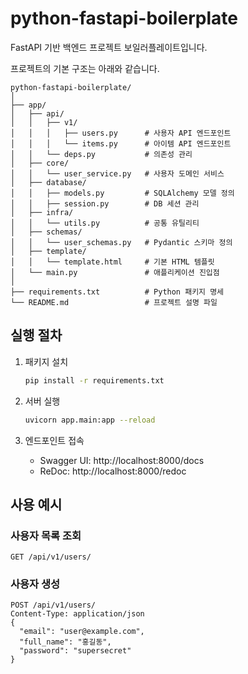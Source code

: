 # python-fastapi-boilerplate

FastAPI 기반 백엔드 프로젝트 보일러플레이트입니다.

프로젝트의 기본 구조는 아래와 같습니다.

```
python-fastapi-boilerplate/
│
├── app/
│   ├── api/
│   │   ├── v1/
│   │   │   ├── users.py      # 사용자 API 엔드포인트
│   │   │   └── items.py      # 아이템 API 엔드포인트
│   │   └── deps.py           # 의존성 관리
│   ├── core/
│   │   └── user_service.py   # 사용자 도메인 서비스
│   ├── database/
│   │   ├── models.py         # SQLAlchemy 모델 정의
│   │   ├── session.py        # DB 세션 관리
│   ├── infra/
│   │   └── utils.py          # 공통 유틸리티
│   ├── schemas/
│   │   └── user_schemas.py   # Pydantic 스키마 정의
│   ├── template/
│   │   └── template.html     # 기본 HTML 템플릿
│   └── main.py               # 애플리케이션 진입점
│
├── requirements.txt          # Python 패키지 명세
└── README.md                 # 프로젝트 설명 파일
```

## 실행 절차

1. 패키지 설치
   ```bash
   pip install -r requirements.txt
   ```

2. 서버 실행
   ```bash
   uvicorn app.main:app --reload
   ```

3. 엔드포인트 접속
   - Swagger UI: http://localhost:8000/docs
   - ReDoc: http://localhost:8000/redoc

## 사용 예시

### 사용자 목록 조회

```http
GET /api/v1/users/
```

### 사용자 생성

```http
POST /api/v1/users/
Content-Type: application/json
{
  "email": "user@example.com",
  "full_name": "홍길동",
  "password": "supersecret"
}
```
